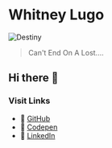 # Whitney Lugo

![Destiny](https://media.giphy.com/media/hioV0QP2ZdvU2DYfEG/giphy.gif)

> Can't End On A Lost....

## Hi there 👋

### Visit Links
- :rice_ball: [GitHub](https://github.com/WhitneyL808)
- :ramen: [Codepen](https://codepen.io/whitney-lugo)
- :ice_cream: [LinkedIn](https://www.linkedin.com/in/whitneylugo/)


<!--
**WhitneyL808/WhitneyL808** is a ✨ _special_ ✨ repository because its `README.md` (this file) appears on your GitHub profile.

Here are some ideas to get you started:

- 🔭 I’m currently working on ...
- 🌱 I’m currently learning ...
- 👯 I’m looking to collaborate on ...
- 🤔 I’m looking for help with ...
- 💬 Ask me about ...
- 📫 How to reach me: ...
- 😄 Pronouns: ...
- ⚡ Fun fact: ...
-->
